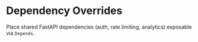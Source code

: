 # Dependency Overrides

Place shared FastAPI dependencies (auth, rate limiting, analytics) exposable via `Depends`.

